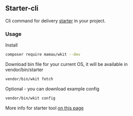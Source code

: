 ## Starter-cli
Cli command for delivery [starter](https://github.com/Mamau/starter) in your project.  
### Usage
Install
```bash
composer require mamau/wkit --dev
```
Download bin file for your current OS, it will be available in vendor/bin/starter
```bash
vendor/bin/wkit fetch
```
Optional - you can download example config
```bash
vendor/bin/wkit config
```
More info for starter tool [on this page](https://github.com/Mamau/starter)
